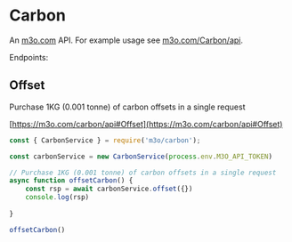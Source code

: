 # Carbon

An [m3o.com](https://m3o.com) API. For example usage see [m3o.com/Carbon/api](https://m3o.com/Carbon/api).

Endpoints:

## Offset

Purchase 1KG (0.001 tonne) of carbon offsets in a single request


[https://m3o.com/carbon/api#Offset](https://m3o.com/carbon/api#Offset)

```js
const { CarbonService } = require('m3o/carbon');

const carbonService = new CarbonService(process.env.M3O_API_TOKEN)

// Purchase 1KG (0.001 tonne) of carbon offsets in a single request
async function offsetCarbon() {
	const rsp = await carbonService.offset({})
	console.log(rsp)
	
}

offsetCarbon()
```
